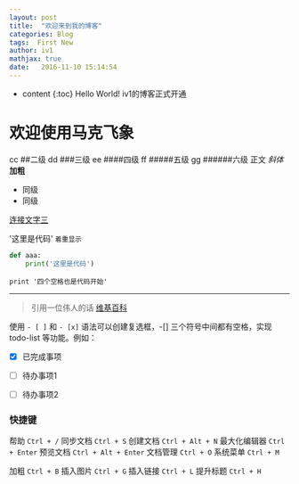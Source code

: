 ```yaml
---
layout: post
title:  "欢迎来到我的博客"
categories: Blog
tags:  First New
author: iv1
mathjax: true
date:   2016-11-10 15:14:54
---
```


* content
{:toc}
Hello World!
iv1的博客正式开通


# 欢迎使用马克飞象
cc
##二级
dd
###三级
ee
####四级
ff
#####五级
gg
######六级
正文
*斜体*
**加粗**
- 同级
- 同级

[连接文字三](http://www.126.com 'title是网易')

'这里是代码'
`着重显示`
```python
def aaa:
	print('这里是代码')
```
    print '四个空格也是代码开始'

---
<!--我是注释内容，前台不显示。上面三个横线就是分隔符-->

> 引用一位伟人的话 [维基百科](https://zh.wikipedia.org/wiki/Markdown)

使用 `- [ ]` 和 `- [x]` 语法可以创建复选框，-[] 三个符号中间都有空格，实现 todo-list 等功能。例如：
- [x] 已完成事项
- [ ] 待办事项1
- [ ] 待办事项2


### 快捷键

帮助    `Ctrl + /`
同步文档    `Ctrl + S`
创建文档    `Ctrl + Alt + N`
最大化编辑器    `Ctrl + Enter`
预览文档 `Ctrl + Alt + Enter`
文档管理    `Ctrl + O`
系统菜单    `Ctrl + M` 

加粗    `Ctrl + B`
插入图片    `Ctrl + G`
插入链接    `Ctrl + L`
提升标题    `Ctrl + H`



